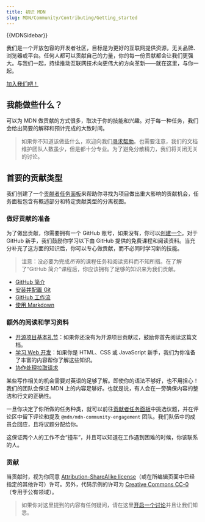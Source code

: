 ```yaml
---
title: 初识 MDN
slug: MDN/Community/Contributing/Getting_started
---
```


{{MDNSidebar}}

我们是一个开放包容的开发者社区，目标是为更好的互联网提供资源，无关品牌、浏览器或平台。任何人都可以贡献自己的力量，你的每一份贡献都会让我们更强大。与我们一起，持续推动互联网技术向更伟大的方向革新——就在这里，与你一起。

[加入我们吧！](https://github.com/mdn/mdn-community/)

## 我能做些什么？

可以为 MDN 做贡献的方式很多，取决于你的技能和兴趣。对于每一种任务，我们会给出简要的解释和预计完成的大致时间。

> 如果你不知道该做些什么，欢迎向我们[寻求帮助](https://github.com/mdn/mdn-community/)。也需要注意，我们的文档维护团队人数虽少，但是都十分专业。为了避免分散精力，我们将关闭无关的讨论。

## 首要的贡献类型

我们创建了一个[贡献者任务面板](https://github.com/orgs/mdn/projects/25/views/1)来帮助你寻找为项目做出重大影响的贡献机会，任务面板包含有概述部分和特定贡献类型的分离视图。

### 做好贡献的准备

为了做出贡献，你需要拥有一个 GitHub 账号，如果没有，你可以[创建一个](https://github.com/signup)。对于 GitHub 新手，我们鼓励你学习以下由 GitHub 提供的免费课程和阅读资料。当充分补充了这方面的知识后，你可以专心做贡献，而不必同时学习新的技能。

> 注意：没必要为完成*所有*的课程任务和阅读资料而不知所措。在了解了“GitHub 简介”课程后，你应该拥有了足够的知识来为我们贡献。

- [GitHub 简介](https://github.com/skills/introduction-to-github)
- [安装并配置 Git](https://docs.github.com/cn/get-started/quickstart/set-up-git)
- [GitHub 工作流](https://docs.github.com/cn/get-started/quickstart/github-flow)
- [使用 Markdown](https://github.com/skills/communicate-using-markdown)

### 额外的阅读和学习资料

- [开源项目基本礼节](/zh-CN/docs/MDN/Community/Open_source_etiquette)：如果你还没有为开源项目贡献过，鼓励你首先阅读这篇文档。
- [学习 Web 开发](/zh-CN/docs/Learn)：如果你是 HTML、CSS 或 JavaScript 新手，我们为你准备了丰富的内容帮你了解这些知识。
- [协作处理拉取请求](https://docs.github.com/cn/pull-requests/collaborating-with-pull-requests)

某些写作相关的机会需要对英语的足够了解。即使你的语法不够好，也不用担心！我们的团队会保证 MDN 上的内容足够好。也就是说，有人会在一旁确保内容的整洁和行文的正确性。

一旦你决定了你所做的任务种类，就可以前往[贡献者任务面板](https://github.com/orgs/mdn/projects/25/views/1)中挑选议题，并在评论区中留下评论和提及 `@mdn/mdn-community-engagement` 团队。我们队伍中的成员会回应，且将议题分配给你。

这保证两个人的工作不会“撞车”，并且可以知道在工作遇到困难的时候，你该联系的人。

### 贡献

当贡献时，视为你同意 [Attribution-ShareAlike license](https://creativecommons.org/licenses/by-sa/4.0/)（或在所编辑页面中已经指定的其他许可）许可。另外，代码示例的许可为 [Creative Commons CC-0](https://creativecommons.org/share-your-work/public-domain/cc0/)（专用于公有领域）。

> 如果你对这里提到的内容有任何疑问，请在这里[开启一个讨论](https://github.com/mdn/mdn-community/discussions/categories/content)并且让我们知悉。
